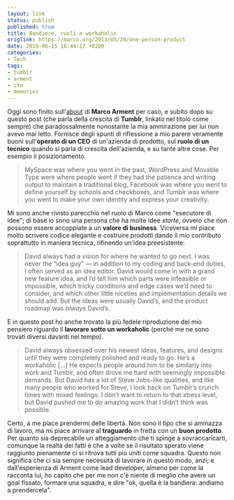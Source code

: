 ```yaml
---
layout: link
status: publish
published: true
title: Bandiere, ruoli e workaholic
origlink: https://marco.org/2013/05/20/one-person-product
date: 2016-06-15 16:44:17 +0200
categories:
- Tech
tags:
- tumblr
- arment
- cto
- memories
---
```


Oggi sono finito sull'[about](https://marco.org/about) di **Marco Arment** per caso, e subito dopo su questo post (che parla della crescita di **Tumblr**, linkato nel titolo come sempre) che paradossalmente nonostante la mia ammirazione per lui non avevo mai letto. Fornisce degli spunti di riflessione a mio parere veramente buoni sull'**operato di un CEO** di un'azienda di prodotto, sul **ruolo di un tecnico** quando si parla di crescita dell'azienda, e su tante altre cose. Per esempio il posizionamento.

> MySpace was where you went in the past, WordPress and Movable Type were where people went if they had the patience and writing output to maintain a traditional blog, Facebook was where you went to define yourself by schools and checkboxes, and Tumblr was where you went to make your own identity and express your creativity.

Mi sono anche rivisto parecchio nel ruolo di Marco come "esecutore di idee"; di base io sono una persona che ha molte idee _storte_, ovvero che non possono essere accoppiate a un **valore di business**. Viceversa mi piace molto scrivere codice elegante e costruire prodotti dando il mio contributo soprattutto in maniera tecnica, rifinendo un'idea preesistente:

> David always had a vision for where he wanted to go next. I was never the “idea guy” — in addition to my coding and back-end duties, I often served as an idea editor. David would come in with a grand new feature idea, and I’d tell him which parts were infeasible or impossible, which tricky conditions and edge cases we’d need to consider, and which other little niceties and implementation details we should add. But the ideas were usually David’s, and the product roadmap was _always_ David’s.

E in questo post ho anche trovato la più fedele riproduzione del mio pensiero riguardo il **lavorare sotto un workaholic** (perché me ne sono trovati diversi davanti nel tempo).

> David always obsessed over his newest ideas, features, and designs until they were completely polished and ready to go. He’s a workaholic [...] He expects people around him to be similarly into work and Tumblr, and often drove me hard with seemingly impossible demands. But David has a lot of Steve Jobs-like qualities, and like many people who worked for Steve, I look back on Tumblr’s crunch times with mixed feelings: I don’t want to return to that stress level, but David pushed me to do amazing work that I didn’t think was possible.

Certo, a me piace prendermi delle libertà. Non sono il tipo che si ammazza di lavoro, ma mi piace arrivare al **traguardo** in fretta con un **buon prodotto**. Per quanto sia deprecabile un atteggiamento che ti spinge a sovraccaricarti, comunque la realtà dei fatti è che a volte se il risultato sperato viene raggiunto pienamente ci si ritrova tutti più uniti come squadra. Questo non significa che ci sia sempre necessità di lavorare in questo modo, anzi; e dall'esperienza di Arment come lead developer, almeno per come la racconta lui, ho capito che per me non c'è niente di meglio che avere un goal fissato, formare una squadra, e dire "ok, quella è la bandiera: andiamo a prendercela".
